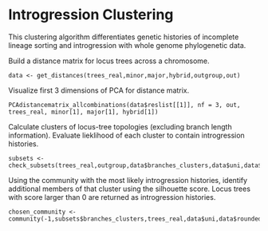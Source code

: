 # Introgression Clustering
This clustering algorithm differentiates genetic histories of incomplete lineage sorting and introgression with whole genome phylogenetic data.

Build a distance matrix for locus trees across a chromosome.
```
data <- get_distances(trees_real,minor,major,hybrid,outgroup,out)
```

Visualize first 3 dimensions of PCA for distance matrix.
```
PCAdistancematrix_allcombinations(data$reslist[[1]], nf = 3, out, trees_real, minor[1], major[1], hybrid[1])
```

Calculate clusters of locus-tree topologies (excluding branch length information). Evaluate lieklihood of each cluster to contain introgression histories. 
```
subsets <-check_subsets(trees_real,outgroup,data$branches_clusters,data$uni,data$roundedpcoli,data$pco_related,data$combinations,data$reslist,0,data$df,catTree,x,y,z)
```

Using the community with the most likely introgression histories, identify  additional members of that cluster using the silhouette score. Locus trees with score larger than 0 are returned as introgression histories.
```
chosen_community <- community(-1,subsets$branches_clusters,trees_real,data$uni,data$roundedpcoli,data$combinations,data$reslist,data$pco_related,paste0(out),x,y,z))
```


